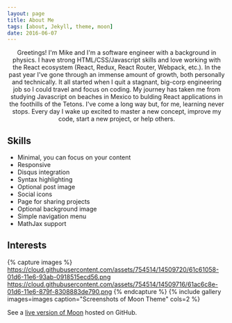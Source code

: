 ```yaml
---
layout: page
title: About Me
tags: [about, Jekyll, theme, moon]
date: 2016-06-07
---
```


<center>Greetings! I'm Mike and I'm a software engineer with a background in physics. I have strong HTML/CSS/Javascript skills and love working with the React ecosystem (React, Redux, React Router, Webpack, etc.). In the past year I've gone through an immense amount of growth, both personally and technically. It all started when I quit a stagnant, big-corp engineering job so I could travel and focus on coding. My journey has taken me from studying Javascript on beaches in Mexico to bulding React applications in the foothills of the Tetons. I've come a long way but, for me, learning never stops. Every day I wake up excited to master a new concept, improve my code, start a new project, or help others.</center>

## Skills
* Minimal, you can focus on your content
* Responsive
* Disqus integration
* Syntax highlighting
* Optional post image
* Social icons
* Page for sharing projects
* Optional background image
* Simple navigation menu
* MathJax support

## Interests

{% capture images %}
    https://cloud.githubusercontent.com/assets/754514/14509720/61c61058-01d6-11e6-93ab-0918515ecd56.png
    https://cloud.githubusercontent.com/assets/754514/14509716/61ac6c8e-01d6-11e6-879f-8308883de790.png
{% endcapture %}
{% include gallery images=images caption="Screenshots of Moon Theme" cols=2 %}

See a [live version of Moon](http://taylantatli.github.io/Moon) hosted on GitHub.
